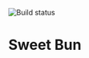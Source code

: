 ![Build status](https://github.com/nimatrengo/sweet_bun/actions/workflows/node.js.yml/badge.svg)

# Sweet Bun
